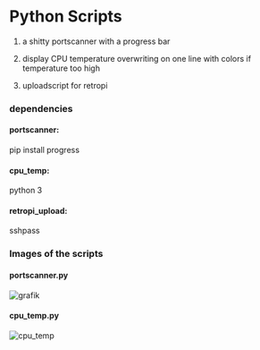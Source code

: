 # Python Scripts
1. a shitty portscanner with a progress bar

2. display CPU temperature overwriting on one line with colors if temperature too high

3. uploadscript for retropi

### dependencies

#### portscanner:

pip install progress

#### cpu_temp:

python 3

#### retropi_upload:

sshpass


### Images of the scripts

#### portscanner.py

![grafik](https://user-images.githubusercontent.com/61902639/100552292-90b94700-3286-11eb-9d11-e6758fe785cd.png)

#### cpu_temp.py

![cpu_temp](https://user-images.githubusercontent.com/61902639/100802089-33113000-3429-11eb-956e-9f32576e050c.jpg)
